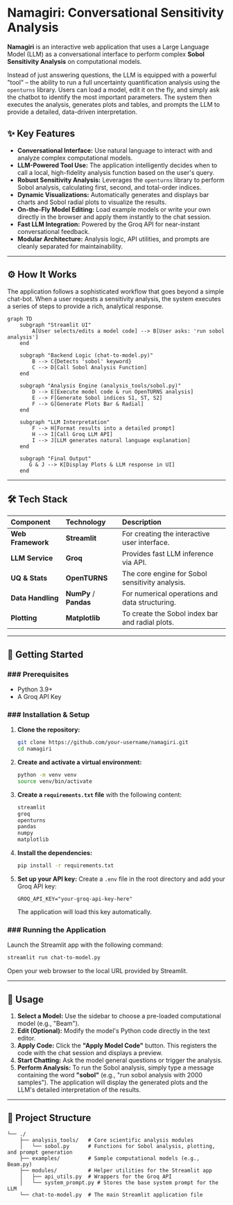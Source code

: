 # **Namagiri: Conversational Sensitivity Analysis**

[](https://www.python.org/downloads/)
[](https://opensource.org/licenses/MIT)
[](https://streamlit.io)

**Namagiri** is an interactive web application that uses a Large Language Model (LLM) as a conversational interface to perform complex **Sobol Sensitivity Analysis** on computational models.

Instead of just answering questions, the LLM is equipped with a powerful "tool" – the ability to run a full uncertainty quantification analysis using the `openturns` library. Users can load a model, edit it on the fly, and simply ask the chatbot to identify the most important parameters. The system then executes the analysis, generates plots and tables, and prompts the LLM to provide a detailed, data-driven interpretation.

## ✨ Key Features

  * **Conversational Interface:** Use natural language to interact with and analyze complex computational models.
  * **LLM-Powered Tool Use:** The application intelligently decides when to call a local, high-fidelity analysis function based on the user's query.
  * **Robust Sensitivity Analysis:** Leverages the `openturns` library to perform Sobol analysis, calculating first, second, and total-order indices.
  * **Dynamic Visualizations:** Automatically generates and displays bar charts and Sobol radial plots to visualize the results.
  * **On-the-Fly Model Editing:** Load example models or write your own directly in the browser and apply them instantly to the chat session.
  * **Fast LLM Integration:** Powered by the Groq API for near-instant conversational feedback.
  * **Modular Architecture:** Analysis logic, API utilities, and prompts are cleanly separated for maintainability.

-----

## ⚙️ How It Works

The application follows a sophisticated workflow that goes beyond a simple chat-bot. When a user requests a sensitivity analysis, the system executes a series of steps to provide a rich, analytical response.

```mermaid
graph TD
    subgraph "Streamlit UI"
        A[User selects/edits a model code] --> B[User asks: 'run sobol analysis']
    end

    subgraph "Backend Logic (chat-to-model.py)"
        B --> C{Detects 'sobol' keyword}
        C --> D[Call Sobol Analysis Function]
    end

    subgraph "Analysis Engine (analysis_tools/sobol.py)"
        D --> E[Execute model code & run OpenTURNS analysis]
        E --> F[Generate Sobol indices S1, ST, S2]
        F --> G[Generate Plots Bar & Radial]
    end

    subgraph "LLM Interpretation"
        F --> H[Format results into a detailed prompt]
        H --> I[Call Groq LLM API]
        I --> J[LLM generates natural language explanation]
    end

    subgraph "Final Output"
       G & J --> K[Display Plots & LLM response in UI]
    end
```

-----

## 🛠️ Tech Stack

| Component | Technology | Description |
| :--- | :--- |:---|
| **Web Framework** |  **Streamlit** | For creating the interactive user interface. |
| **LLM Service** |  **Groq** | Provides fast LLM inference via API. |
| **UQ & Stats** |  **OpenTURNS** | The core engine for Sobol sensitivity analysis. |
| **Data Handling** |  **NumPy** /  **Pandas** | For numerical operations and data structuring. |
| **Plotting** |  **Matplotlib** | To create the Sobol index bar and radial plots. |

-----

## 🚀 Getting Started

### \#\#\# Prerequisites

  * Python 3.9+
  * A Groq API Key

### \#\#\# Installation & Setup

1.  **Clone the repository:**
    ```sh
    git clone https://github.com/your-username/namagiri.git
    cd namagiri
    ```
2.  **Create and activate a virtual environment:**
    ```sh
    python -m venv venv
    source venv/bin/activate
    ```
3.  **Create a `requirements.txt` file** with the following content:
    ```txt
    streamlit
    groq
    openturns
    pandas
    numpy
    matplotlib
    ```
4.  **Install the dependencies:**
    ```sh
    pip install -r requirements.txt
    ```
5.  **Set up your API key:**
    Create a `.env` file in the root directory and add your Groq API key:
    ```
    GROQ_API_KEY="your-groq-api-key-here"
    ```
    The application will load this key automatically.

### \#\#\# Running the Application

Launch the Streamlit app with the following command:

```sh
streamlit run chat-to-model.py
```

Open your web browser to the local URL provided by Streamlit.

-----

## 📖 Usage

1.  **Select a Model:** Use the sidebar to choose a pre-loaded computational model (e.g., "Beam").
2.  **Edit (Optional):** Modify the model's Python code directly in the text editor.
3.  **Apply Code:** Click the **"Apply Model Code"** button. This registers the code with the chat session and displays a preview.
4.  **Start Chatting:** Ask the model general questions or trigger the analysis.
5.  **Perform Analysis:** To run the Sobol analysis, simply type a message containing the word **"sobol"** (e.g., "run sobol analysis with 2000 samples"). The application will display the generated plots and the LLM's detailed interpretation of the results.

-----

## 📂 Project Structure

```
└── ./
    ├── analysis_tools/   # Core scientific analysis modules
    │   └── sobol.py      # Functions for Sobol analysis, plotting, and prompt generation
    ├── examples/         # Sample computational models (e.g., Beam.py)
    ├── modules/          # Helper utilities for the Streamlit app
    │   ├── api_utils.py  # Wrappers for the Groq API
    │   └── system_prompt.py # Stores the base system prompt for the LLM
    └── chat-to-model.py  # The main Streamlit application file
```
